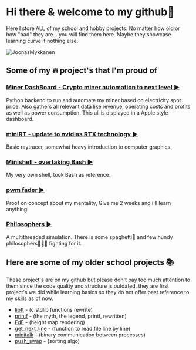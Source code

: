 # Hi there & welcome to my github👋
Here I store ALL of my school and hobby projects. No matter how old or how "bad" they are... you will find them here. Maybe they showcase learning curve if nothing else.

![JoonasMykkanen](https://github-readme-stats.vercel.app/api/top-langs/?username=JoonasMykkanen&layout=compact)


## Some of my 🔥 project's that I'm proud of

### [Miner DashBoard - Crypto miner automation to next level ▶️](https://github.com/JoonasMykkanen/spotprice)
Python backend to run and automate my miner based on electricity spot price. Also gathers all relevant data
like revenue, operating costs and profits as well as power consumption. This all is displayed in a
Apple style dashboard.

### [miniRT - update to nvidias RTX technology ▶️](https://github.com/joonasmykkanen/minirt)
Basic raytracer, somewhat heavy introduction to computer graphics.

### [Minishell - overtaking Bash ▶️](https://github.com/joonasmykkanen/minishell)
My very own shell, took Bash as reference.

### [pwm fader ▶️](https://github.com/joonasmykkanen/pwm_fader)
Proof on concept about my mentality, Give me 2 weeks and i'll learn anything!    

### [Philosophers ▶️](https://github.com/joonasmykkanen/philosophers)
A multithreaded simulation. There is some spaghetti🍝 and few hundy philosophers🧙🏼‍♂️ fighting for it.

## Here are some of my older school projects 📚
These project's are on my github but please don't pay too much attention to them
since the code quality and structure is outdated, they are first project's we did
while learning basics so they do not offer best reference to my skills as of now.
- [libft](https://github.com/joonasmykkanen/libft) - (c stdlib functions rewrite)
- [printf](https://github.com/joonasmykkanen/printf) - (the myth, the legend, printf, rewritten)
- [FdF](https://github.com/joonasmykkanen/fdf) - (height map rendering)
- [get_next_line](https://github.com/joonasmykkanen/get_next_line) - (function to read file line by line)
- [minitalk](https://github.com/joonasmykkanen/minitalk) - (binary communication between processes)
- [push_swap](https://github.com/joonasmykkanen/push_swap) - (sorting algo)

